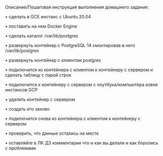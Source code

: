 Описание/Пошаговая инструкция выполнения домашнего задания:

• сделать в GCE инстанс с Ubuntu 20.04

• поставить на нем Docker Engine

• сделать каталог /var/lib/postgres

• развернуть контейнер с PostgreSQL 14 смонтировав в него /var/lib/postgres

• развернуть контейнер с клиентом postgres

• подключится из контейнера с клиентом к контейнеру с сервером и сделать
таблицу с парой строк

• подключится к контейнеру с сервером с ноутбука/компьютера извне инстансов GCP

• удалить контейнер с сервером

• создать его заново

• подключится снова из контейнера с клиентом к контейнеру с сервером

• проверить, что данные остались на месте

• оставляйте в ЛК ДЗ комментарии что и как вы делали и как боролись с проблемами
